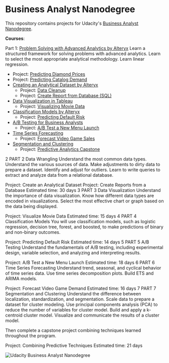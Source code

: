 # Business Analyst Nanodegree

This repository contains projects for Udacity's [Business Analyst Nanodegree](https://www.udacity.com/course/business-analyst-nanodegree--nd008).

__Courses__:

Part 1: [Problem Solving with Advanced Analytics by Alteryx](https://www.udacity.com/course/problem-solving-with-advanced-analytics--ud976)
Learn a structured framework for solving problems with advanced analytics. Learn to select the most appropriate analytical methodology. Learn linear regression.
  - Project: [Predicting Diamond Prices](https://github.com/kaishengteh/Business-Analyst-Nanodegree/blob/master/1.1-predicting-diamond-price.ipynb)
  - Project: [Predicting Catalog Demand](https://github.com/kaishengteh/Business-Analyst-Nanodegree/blob/master/1.2-predicting-catalog-demand.ipynb)
- [Creating an Analytical Dataset by Alteryx](https://www.udacity.com/course/creating-an-analytical-dataset--ud977)
  - Project: [Data Cleanup](https://github.com/kaishengteh/Business-Analyst-Nanodegree/blob/master/2.1-data-cleanup.ipynb)
  - Project: [Create Report from Database (SQL)](https://github.com/kaishengteh/Business-Analyst-Nanodegree/blob/master/2.2-create-report-from-database.ipynb)
- [Data Visualization in Tableau](https://www.udacity.com/course/data-visualization-in-tableau--ud1006)
  - Project: [Visualizing Movie Data](https://github.com/kaishengteh/Business-Analyst-Nanodegree/blob/master/3-visualize-movie-data.ipynb)
- [Classification Models by Alteryx](https://www.udacity.com/course/classification-models--ud978)
  - Project: [Predicting Default Risk](https://github.com/kaishengteh/Business-Analyst-Nanodegree/blob/master/4-predicting-default-risk.ipynb)
- [A/B Testing for Business Analysts](https://www.udacity.com/course/ab-testing--ud979)
  - Project: [A/B Test a New Menu Launch](https://github.com/kaishengteh/Business-Analyst-Nanodegree/blob/master/5-AB-test-a-new-menu-launch.ipynb)
- [Time Series Forecasting](https://www.udacity.com/course/time-series-forecasting--ud980)
  - Project: [Forecast Video Game Sales](https://github.com/kaishengteh/Business-Analyst-Nanodegree/blob/master/6-forecast-video-game-sales.ipynb)
- [Segmentation and Clustering](https://www.udacity.com/course/segmentation-and-clustering--ud981)
  - Project: [Predictive Analytics Capstone](https://github.com/kaishengteh/Business-Analyst-Nanodegree/blob/master/7-combining-predictive-techniques.ipynb)



2
PART 2
Data Wrangling
Understand the most common data types. Understand the various sources of data. Make adjustments to dirty data to prepare a dataset. Identify and adjust for outliers. Learn to write queries to extract and analyze data from a relational database.

Project: Create an Analytical Dataset
Project: Create Reports from a Database
Estimated time: 30 days
3
PART 3
Data Visualization
Understand the importance of data visualization. Know how different data types are encoded in visualizations. Select the most effective chart or graph based on the data being displayed.

Project: Visualize Movie Data
Estimated time: 15 days
4
PART 4
Classification Models
You will use classification models, such as logistic regression, decision tree, forest, and boosted, to make predictions of binary and non-binary outcomes.

Project: Predicting Default Risk
Estimated time: 14 days
5
PART 5
A/B Testing
Understand the fundamentals of A/B testing, including experimental design, variable selection, and analyzing and interpreting results.

Project: A/B Test a New Menu Launch
Estimated time: 18 days
6
PART 6
Time Series Forecasting
Understand trend, seasonal, and cyclical behavior of time series data. Use time series decomposition plots. Build ETS and ARIMA models.

Project: Forecast Video Game Demand
Estimated time: 16 days
7
PART 7
Segmentation and Clustering
Understand the difference between localization, standardization, and segmentation. Scale data to prepare a dataset for cluster modeling. Use principal components analysis (PCA) to reduce the number of variables for cluster model. Build and apply a k-centroid cluster model. Visualize and communicate the results of a cluster model.

Then complete a capstone project combining techniques learned throughout the program.

Project: Combining Predictive Techniques
Estimated time: 21 days



![Udacity Business Analyst Nanodegree](https://user-images.githubusercontent.com/14093302/34338441-b7fef438-e9a3-11e7-972d-ea67885c6af9.jpg)
